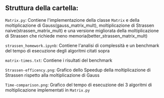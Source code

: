 ## Struttura della cartella:

`Matrix.py`: Contiene l'implementazione della classe `Matrix` e della moltiplicazione di Gauss(gauss_matrix_mult), moltiplicazione di Strassen naive(strassen_matrix_mult) e una versione migliorata della moltiplicazione di Strassen che richiede meno memoria(better_strassen_matrix_mult)

`strassen_homework.ipynb`: Contiene l'analisi di complessità e un benchmark del tempo di esecuzione degli algoritmi citati sopra

`matrix-times.txt`: Contiene i risultati del benchmark

`Strassen-efficency.png`: Grafico dello Speedup della moltiplicazione di Strassen rispetto alla moltiplicazione di Gauss

`Time-comparison.png`: Grafico del tempo di esecuzione dei 3 algoritmi di moltiplicazione implementati in `Matrix.py`
